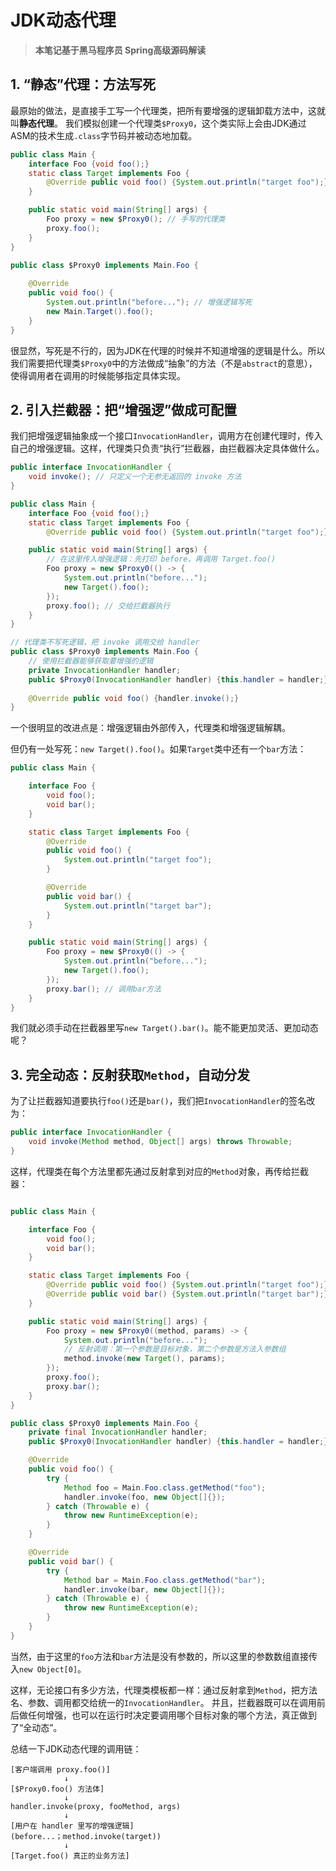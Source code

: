 # JDK动态代理

>**本笔记基于黑马程序员 Spring高级源码解读**

## 1. “静态”代理：方法写死
最原始的做法，是直接手工写一个代理类，把所有要增强的逻辑卸载方法中，这就叫**静态代理**。
我们模拟创建一个代理类`$Proxy0`，这个类实际上会由JDK通过ASM的技术生成`.class`字节码并被动态地加载。
```java
public class Main {
    interface Foo {void foo();}
    static class Target implements Foo {
        @Override public void foo() {System.out.println("target foo");}
    }

    public static void main(String[] args) {
        Foo proxy = new $Proxy0(); // 手写的代理类
        proxy.foo();
    }
}
```
```java
public class $Proxy0 implements Main.Foo {
    
    @Override
    public void foo() {
        System.out.println("before..."); // 增强逻辑写死
        new Main.Target().foo();
    }
}
```
很显然，写死是不行的，因为JDK在代理的时候并不知道增强的逻辑是什么。所以我们需要把代理类`$Proxy0`中的方法做成“抽象”的方法（不是`abstract`的意思），使得调用者在调用的时候能够指定具体实现。

## 2. 引入拦截器：把“增强逻”做成可配置
我们把增强逻辑抽象成一个接口`InvocationHandler`，调用方在创建代理时，传入自己的增强逻辑。这样，代理类只负责“执行”拦截器，由拦截器决定具体做什么。
```java
public interface InvocationHandler {
    void invoke(); // 只定义一个无参无返回的 invoke 方法
}
```
```java
public class Main {
    interface Foo {void foo();}
    static class Target implements Foo {
        @Override public void foo() {System.out.println("target foo");}}

    public static void main(String[] args) {
        // 在这里传入增强逻辑：先打印 before，再调用 Target.foo()
        Foo proxy = new $Proxy0(() -> {
            System.out.println("before...");
            new Target().foo();
        });
        proxy.foo(); // 交给拦截器执行
    }
}
```
```java
// 代理类不写死逻辑，把 invoke 调用交给 handler
public class $Proxy0 implements Main.Foo {
    // 使用拦截器能够获取要增强的逻辑
    private InvocationHandler handler;
    public $Proxy0(InvocationHandler handler) {this.handler = handler;}
    
    @Override public void foo() {handler.invoke();}
}
```
一个很明显的改进点是：增强逻辑由外部传入，代理类和增强逻辑解耦。

但仍有一处写死：`new Target().foo()`。如果`Target`类中还有一个`bar`方法：
```java
public class Main {

    interface Foo {
        void foo();
        void bar();
    }

    static class Target implements Foo {
        @Override
        public void foo() {
            System.out.println("target foo");
        }

        @Override
        public void bar() {
            System.out.println("target bar");
        }
    }

    public static void main(String[] args) {
        Foo proxy = new $Proxy0(() -> {
            System.out.println("before...");
            new Target().foo();
        });
        proxy.bar(); // 调用bar方法
    }
}
```
我们就必须手动在拦截器里写`new Target().bar()`。能不能更加灵活、更加动态呢？

## 3. 完全动态：反射获取`Method`，自动分发
为了让拦截器知道要执行`foo()`还是`bar()`，我们把`InvocationHandler`的签名改为：
```java
public interface InvocationHandler {
    void invoke(Method method, Object[] args) throws Throwable;
}
```
这样，代理类在每个方法里都先通过反射拿到对应的`Method`对象，再传给拦截器：
```java

public class Main {

    interface Foo {
        void foo();
        void bar();
    }

    static class Target implements Foo {
        @Override public void foo() {System.out.println("target foo");}
        @Override public void bar() {System.out.println("target bar");}
    }

    public static void main(String[] args) {
        Foo proxy = new $Proxy0((method, params) -> {
            System.out.println("before...");
            // 反射调用：第一个参数是目标对象，第二个参数是方法入参数组
            method.invoke(new Target(), params);
        });
        proxy.foo();
        proxy.bar();
    }
}
```
```java
public class $Proxy0 implements Main.Foo {
    private final InvocationHandler handler;
    public $Proxy0(InvocationHandler handler) {this.handler = handler;}

    @Override
    public void foo() {
        try {
            Method foo = Main.Foo.class.getMethod("foo");
            handler.invoke(foo, new Object[]{});
        } catch (Throwable e) {
            throw new RuntimeException(e);
        }
    }

    @Override
    public void bar() {
        try {
            Method bar = Main.Foo.class.getMethod("bar");
            handler.invoke(bar, new Object[]{});
        } catch (Throwable e) {
            throw new RuntimeException(e);
        }
    }
}
```
当然，由于这里的`foo`方法和`bar`方法是没有参数的，所以这里的参数数组直接传入`new Object[0]`。

这样，无论接口有多少方法，代理类模板都一样：通过反射拿到`Method`，把方法名、参数、调用都交给统一的`InvocationHandler`。
并且，拦截器既可以在调用前后做任何增强，也可以在运行时决定要调用哪个目标对象的哪个方法，真正做到了“全动态”。

总结一下JDK动态代理的调用链：
```aiignore
[客户端调用 proxy.foo()]
            ↓
[$Proxy0.foo() 方法体]
            ↓
handler.invoke(proxy, fooMethod, args)
            ↓
[用户在 handler 里写的增强逻辑]
(before...；method.invoke(target))
            ↓
[Target.foo() 真正的业务方法]
```